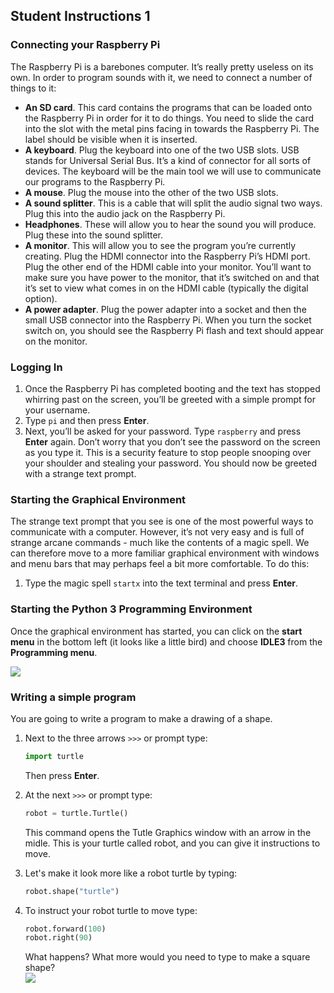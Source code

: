 ## Student Instructions 1

### Connecting your Raspberry Pi

The Raspberry Pi is a barebones computer. It’s really pretty useless on its own. In order to program sounds with it, we need to connect a number of things to it:

- **An SD card**. This card contains the programs that can be loaded onto the Raspberry Pi in order for it to do things. You need to slide the card into the slot with the metal pins facing in towards the Raspberry Pi. The label should be visible when it is inserted.
- **A keyboard**. Plug the keyboard into one of the two USB slots. USB stands for Universal Serial Bus. It’s a kind of connector for all sorts of devices. The keyboard will be the main tool we will use to communicate our programs to the Raspberry Pi.
- **A mouse**. Plug the mouse into the other of the two USB slots.
- **A sound splitter**. This is a cable that will split the audio signal two ways. Plug this into the
audio jack on the Raspberry Pi.
- **Headphones**. These will allow you to hear the sound you will produce. Plug these into the sound splitter.
- **A monitor**. This will allow you to see the program you’re currently creating. Plug the HDMI connector into the Raspberry Pi’s HDMI port. Plug the other end of the HDMI cable into your monitor. You’ll want to make sure you have power to the monitor, that it’s switched on and that it’s set to view what comes in on the HDMI cable (typically the digital option).
- **A power adapter**. Plug the power adapter into a socket and then the small USB connector into the Raspberry Pi. When you turn the socket switch on, you should see the Raspberry Pi flash and text should appear on the monitor.

### Logging In

1. Once the Raspberry Pi has completed booting and the text has stopped whirring past on the screen, you’ll be greeted with a simple prompt for your username. 
2. Type `pi` and then press **Enter**. 
3. Next, you’ll be asked for your password. Type `raspberry` and press **Enter** again. Don’t worry that you don’t see the password on the screen as you type it. This is a security feature to stop people snooping over your shoulder and stealing your password. You should now be greeted with a strange text prompt.

### Starting the Graphical Environment

The strange text prompt that you see is one of the most powerful ways to communicate with a computer. However, it’s not very easy and is full of strange arcane commands - much like the contents of a magic spell. We can therefore move to a more familiar graphical environment with windows and menu bars that may perhaps feel a bit more comfortable. To do this: 
1. Type the magic spell `startx` into the text terminal and press **Enter**.

### Starting the Python 3 Programming Environment

Once the graphical environment has started, you can click on the **start menu** in the bottom left (it looks like a little bird) and choose **IDLE3** from the **Programming menu**. 

![](idle3.png)

### Writing a simple program

You are going to write a program to make a drawing of a shape.

1. Next to the three arrows `>>>` or prompt type: 

	```python
	import turtle
	```
	Then press **Enter**.
	
2. At the next `>>>` or prompt type:

	```python
	robot = turtle.Turtle()
	```
			
	This command opens the Tutle Graphics window with an arrow in the midle. This is your turtle called robot, and you can give it instructions to move.
	
3. Let's make it look more like a robot turtle by typing:

	```python
	robot.shape("turtle")
	```

4. To instruct your robot turtle to move type:

	```python
	robot.forward(100)
	robot.right(90)
	```
	
	What happens? What more would you need to type to make a square shape?		
	![](robot-turtle.png)